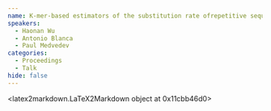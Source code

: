 ```yaml
---
name: K-mer-based estimators of the substitution rate ofrepetitive sequences
speakers:
  - Haonan Wu
  - Antonio Blanca
  - Paul Medvedev
categories:
  - Proceedings
  - Talk
hide: false
---
```


<latex2markdown.LaTeX2Markdown object at 0x11cbb46d0>